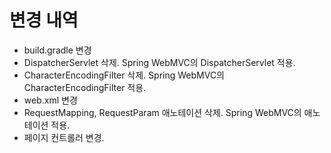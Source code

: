# 변경 내역
- build.gradle 변경
- DispatcherServlet 삭제. Spring WebMVC의 DispatcherServlet 적용.
- CharacterEncodingFilter 삭제. Spring WebMVC의 CharacterEncodingFilter 적용.
- web.xml 변경
- RequestMapping, RequestParam 애노테이션 삭제. Spring WebMVC의 애노테이션 적용.
- 페이지 컨트롤러 변경.

